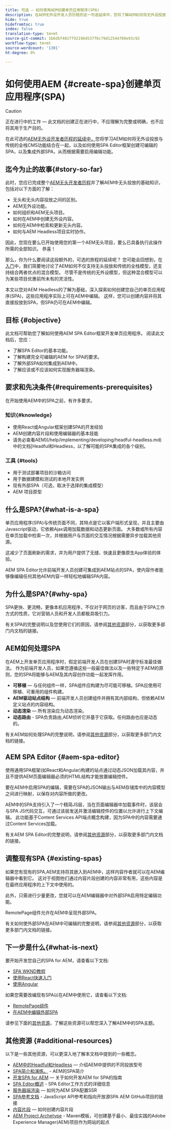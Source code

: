 ```yaml
---
title: 可选 — 如何使用AEM创建单页应用程序(SPA)
description: 在AEM无外设开发人员历程的这一可选延续中，您将了解AEM如何将无外设投放与传统的全堆栈CMS功能结合在一起，以及如何使用AEM SPA Editor框架创建可编辑的SPA。
hide: true
hidefromtoc: true
index: false
translation-type: tm+mt
source-git-commit: 1b6dbf401ff921964537f6c79d12544789e93c92
workflow-type: tm+mt
source-wordcount: '1301'
ht-degree: 0%

---
```



# 如何使用AEM {#create-spa}创建单页应用程序(SPA)

>[!CAUTION]
>
>正在进行中的工作 — 此文档的创建正在进行中，不应理解为完整或明确，也不应将其用于生产目的。

在此可选的[AEM无外设开发者历程的延续中，](overview.md)您将学习AEM如何将无外设投放与传统的全栈CMS功能结合在一起，以及如何使用SPA  Editor框架创建可编辑的SPA，以及集成外部SPA，从而根据需要启用编辑功能。

## 迄今为止的故事{#story-so-far}

此时，您应已完成整个[AEM无头开发者历程](overview.md)并了解AEM中无头投放的基础知识，包括对以下方面的了解：

* 无头和无头内容投放之间的区别。
* AEM无外设功能。
* 如何组织和AEM无头项目。
* 如何在AEM中创建无外设内容。
* 如何在AEM中检索和更新无头内容。
* 如何与AEM Headless项目实时协作。

因此，您现在要么已开始使用您的第一个AEM无头项目，要么已具备执行此操作所需的全部知识。 恭喜！

那么，你为什么要阅读这段额外的，可选的旅程的延续呢？ 您可能会回想到，在[入门](getting-started.md#integration-levels)中，我们简要地讨论了AEM如何不仅支持无头投放和传统的全栈模型，还支持结合两者优点的混合模型。 尽管不是传统的无外设模型，但这种混合模型可以为某些项目优惠前所未有的灵活性。

本文以您对AEM Headless的了解为基础，深入探索如何创建您自己的单页应用程序(SPA)，这些应用程序实际上可在AEM中编辑。 这样，您可以创建内容并将其直接投放到SPA，但SPA仍可在AEM中编辑。

## 目标 {#objective}

此文档可帮助您了解如何使用AEM SPA Editor框架开发单页应用程序。 阅读此文档后，您应：

* 了解SPA Editor的基本功能。
* 了解构建完全可编辑的AEM for SPA的要求。
* 了解外部SPA如何集成到AEM中。
* 了解应该或不应该如何实现服务器端渲染。

## 要求和先决条件{#requirements-prerequisites}

在开始使用AEM中的SPA之前，有许多要求。

### 知识{#knowledge}

* 使用React或Angular框架创建SPA的开发经验
* AEM创建内容片段和使用编辑器的基本技能
* 请务必查看AEM](/help/implementing/developing/headful-headless.md)中的文档[Headful和Headless，以了解可能的SPA集成的各个级别。

### 工具 {#tools}

* 用于测试部署项目的沙箱访问
* 用于数据建模和测试的本地开发实例
* 现有外部SPA（可选，取决于选择的集成模型）
* AEM 项目原型

## 什么是SPA?{#what-is-a-spa}

单页应用程序(SPA)与传统页面不同，其特点是它以客户端形式呈现，并且主要由Javascript驱动，它依赖Ajax调用加载数据和动态更新页面。 大多数或所有内容在单页加载中检索一次，并根据用户与页面的交互情况根据需要异步加载其他资源。

这减少了页面刷新的需求，并为用户提供了无缝、快速且更像原生App体验的体验。

AEM SPA Editor允许前端开发人员创建可集成到AEM站点的SPA，使内容作者能够像编辑任何其他AEM内容一样轻松地编辑SPA内容。

## 为什么是SPA?{#why-spa}

SPA更快、更流畅，更像本机应用程序，不仅对于网页的访客，而且由于SPA工作方式的性质，它对营销人员和开发人员都极具吸引力。

有关SPA的完整说明以及您使用它们的原因，请参阅[其他资源](#additional-resources)部分，以获取更多部门内文档的链接。

## AEM如何处理SPA

在AEM上开发单页应用程序时，假定前端开发人员在创建SPA时遵守标准最佳做法。 作为前端开发人员，如果您遵循这些一般最佳做法以及一些特定于AEM的原则，您的SPA将能够与AEM及其内容创作功能一起发挥作用。

* **可移植**  — 与任何组件一样，SPA组件应构建为尽可能可移植。SPA应使用可移植、可重用的组件构建。
* **AEM驱动站点结构**  — 前端开发人员创建组件并拥有其内部结构，但依赖AEM定义站点的内容结构。
* **动态渲染**  — 所有渲染应为动态渲染。
* **动态路由** - SPA负责路由,AEM侦听它并基于它获取。任何路由也应是动态的。

有关AEM如何处理SPA的完整说明，请参阅[其他资源](#additional-resources)部分，以获取更多部门内文档的链接。

## AEM SPA Editor {#aem-spa-editor}

使用通用SPA框架(如React和Angular)构建的站点通过动态JSON加载其内容，并且不提供AEM页面编辑器必须的HTML结构才能放置编辑控件。

要在AEM中启用SPA的编辑，需要在SPA的JSON输出与AEM存储库中的内容模型之间进行映射，以保存对内容所做的更改。

AEM中的SPA支持引入了一个精简JS层，当在页面编辑器中加载事件时，该层会与SPA JS代码交互，可通过该层发送并激活编辑控件的位置以允许进行上下文编辑。 此功能基于Content Services API端点概念构建，因为SPA中的内容需要通过Content Services加载。

有关AEM SPA Editor的完整说明，请参阅[其他资源](#additional-resources)部分，以获取更多部门内文档的链接。

## 调整现有SPA {#existing-spas}

如果您有现有的SPA,AEM支持将其嵌入到AEM中，这样内容作者就可以在AEM编辑器中看到它。 这对于视图他们通过内容片段创建的内容非常有用，这些内容是在最终应用程序的上下文中使用的。

此外，只需进行少量更改，您就可以在AEM编辑器中对外部SPA启用特定编辑功能。

RemotePage组件允许在AEM中呈现外部SPA。

有关如何使外部SPA在AEM中可编辑的完整说明，请参阅[其他资源](#additional-resources)部分，以获取更多部门内文档的链接。

## 下一步是什么{#what-is-next}

要开始开发您自己的SPA for AEM，请查看以下文档:

* [SPA WKND教程](/help/implementing/developing/hybrid/wknd-tutorial.md)
* [使用React快速入门](/help/implementing/developing/hybrid/getting-started-react.md)
* [使用Angular](/help/implementing/developing/hybrid/getting-started-angular.md)

如果您需要改编现有SPA以在AEM中使用它，请查看以下文档:

* [RemotePage组件](/help/implementing/developing/hybrid/remote-page.md)
* [在AEM中编辑外部SPA](/help/implementing/developing/hybrid/editing-external-spa.md)

请参见下面的[其他资源](#additional-resources)，了解这些资源可以帮您深入了解AEM中的SPA主题。

## 其他资源 {#additional-resources}

以下是一些其他资源，可以更深入地了解本文档中提到的一些概念。

* [AEM中的Headful和Headless](/help/implementing/developing/headful-headless.md)  — 介绍AEM中提供的不同投放型号
* [SPA简介和演练。](/help/implementing/developing/hybrid/introduction.md) - AEM的SPA简介
* [开发SPA for AEM](/help/implementing/developing/hybrid/developing.md)  — 关于如何开发AEM for SPA的指南
* [SPA Editor概述](/help/implementing/developing/hybrid/editor-overview.md) - SPA Editor工作方式的详细信息
* [服务器端渲染](/help/implementing/developing/hybrid/ssr.md)  — 如何为AEM SPA配置SSR
* [SPA参考文档](/help/implementing/developing/hybrid/reference-materials.md) - JavaScript API参考和指向开放源SPA AEM GitHub项目的链接
* [内容片段](/help/assets/content-fragments/content-fragments.md)  — 如何创建内容片段
* [AEM Project Archetype](https://experienceleague.adobe.com/docs/experience-manager-core-components/using/developing/archetype/overview.html)  - Maven模板，可创建基于最小、最佳实践的Adobe Experience Manager(AEM)项目作为网站的起点
